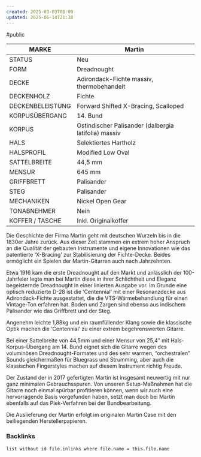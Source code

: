 ```yaml
---
created: 2025-03-03T08:00
updated: 2025-06-14T21:38
---
```

#public

| MARKE            | Martin                                               |
| ---------------- | ---------------------------------------------------- |
| STATUS           | Neu                                                  |
| FORM             | Dreadnought                                          |
| DECKE            | Adirondack-Fichte massiv, thermobehandelt            |
| DECKENHOLZ       | Fichte                                               |
| DECKENBELEISTUNG | Forward Shifted X-Bracing, Scalloped                 |
| KORPUSÜBERGANG   | 14. Bund                                             |
| KORPUS           | Ostindischer Palisander (dalbergia latifolia) massiv |
| HALS             | Selektiertes Hartholz                                |
| HALSPROFIL       | Modified Low Oval                                    |
| SATTELBREITE     | 44,5 mm                                              |
| MENSUR           | 645 mm                                               |
| GRIFFBRETT       | Palisander                                           |
| STEG             | Palisander                                           |
| MECHANIKEN       | Nickel Open Gear                                     |
| TONABNEHMER      | Nein                                                 |
| KOFFER / TASCHE  | Inkl. Originalkoffer                                 |

Die Geschichte der Firma Martin geht mit deutschen Wurzeln bis in die 1830er Jahre zurück. Aus dieser Zeit stammen ein extrem hoher Anspruch an die Qualität der gebauten Instrumente und eigene Innovationen wie das patentierte ‘X-Bracing’ zur Stabilisierung der Fichte-Decke. Beides ermöglicht ein Spielen der Martin-Gitarren auch nach Jahrzehnten.

Etwa 1916 kam die erste Dreadnought auf den Markt und anlässlich der 100-Jahrfeier legte man bei Martin diese in ihrer Schlichtheit und Eleganz begeisternde Dreadnought in einer linierten Ausgabe vor. Im Grunde eine optisch reduzierte D-28 ist die ‘Centennial’ mit einer Resonanzdecke aus Adirondack-Fichte ausgestattet, die die VTS-Wärmebehandlung für einen Vintage-Ton erfahren hat. Boden und Zargen sind ebenso aus indischem Palisander wie das Griffbrett und der Steg.

Angenehm leichte 1,88kg und ein raumfüllender Klang sowie die klassische Optik machen die ‘Centennial’ zu einer extrem begehrenswerten Gitarre.

Bei einer Sattelbreite von 44,5mm und einer Mensur von 25,4″ mit Hals-Korpus-Übergang am 14. Bund eignet sich die Gitarre wegen des voluminösen Dreadnought-Formates und des sehr warmen, “orchestralen” Sounds gleichermaßen für Bluegrass und Strumming, aber auch die klassischen Fingerstyles machen auf diesem Instrument richtig Freude.

Der Zustand der in 2017 gefertigten Martin ist insgesamt neuwertig mit nur ganz minimalen Gebrauchsspuren. Von unseren Setup-Maßnahmen hat die Gitarre noch einmal spürbar profitieren können, wenn wir auch eine hervorragende Basis vorgefunden haben, setzt man doch bei Martin ebenfalls auf das Plek-Verfahren bei der Bundbearbeitung.

Die Auslieferung der Martin erfolgt im originalen Martin Case mit den beiliegenden Herstellerpapieren.

### Backlinks
```dataview 
list without id file.inlinks where file.name = this.file.name 
```


